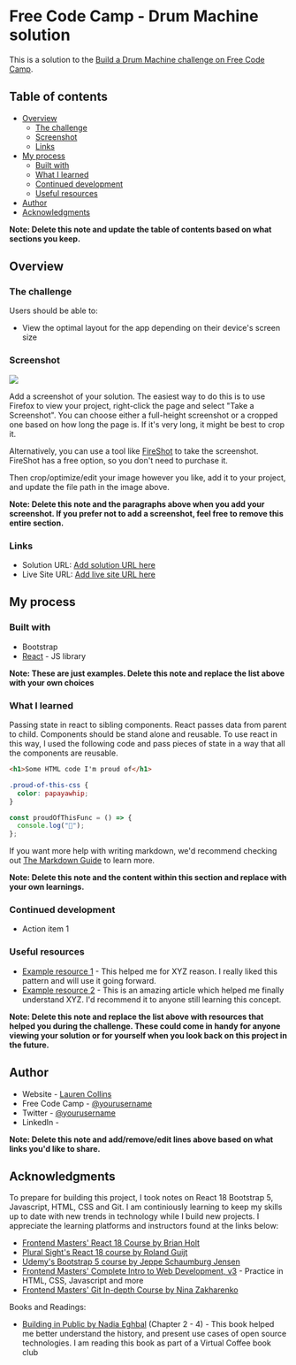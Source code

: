 # Free Code Camp - Drum Machine solution

This is a solution to the [Build a Drum Machine challenge on Free Code Camp](https://www.freecodecamp.org/learn/front-end-development-libraries/front-end-development-libraries-projects/build-a-drum-machine).

## Table of contents

- [Overview](#overview)
  - [The challenge](#the-challenge)
  - [Screenshot](#screenshot)
  - [Links](#links)
- [My process](#my-process)
  - [Built with](#built-with)
  - [What I learned](#what-i-learned)
  - [Continued development](#continued-development)
  - [Useful resources](#useful-resources)
- [Author](#author)
- [Acknowledgments](#acknowledgments)

**Note: Delete this note and update the table of contents based on what sections you keep.**

## Overview

### The challenge

Users should be able to:

- View the optimal layout for the app depending on their device's screen size

### Screenshot

![](./screenshot.jpg)

Add a screenshot of your solution. The easiest way to do this is to use Firefox to view your project, right-click the page and select "Take a Screenshot". You can choose either a full-height screenshot or a cropped one based on how long the page is. If it's very long, it might be best to crop it.

Alternatively, you can use a tool like [FireShot](https://getfireshot.com/) to take the screenshot. FireShot has a free option, so you don't need to purchase it.

Then crop/optimize/edit your image however you like, add it to your project, and update the file path in the image above.

**Note: Delete this note and the paragraphs above when you add your screenshot. If you prefer not to add a screenshot, feel free to remove this entire section.**

### Links

- Solution URL: [Add solution URL here](https://your-solution-url.com)
- Live Site URL: [Add live site URL here](https://your-live-site-url.com)

## My process

### Built with

- Bootstrap
- [React](https://reactjs.org/) - JS library

**Note: These are just examples. Delete this note and replace the list above with your own choices**

### What I learned

Passing state in react to sibling components. React passes data from parent to child. Components should be stand alone and reusable. To use react in this way, I used the following code and pass pieces of state in a way that all the components are reusable.

```html
<h1>Some HTML code I'm proud of</h1>
```

```css
.proud-of-this-css {
  color: papayawhip;
}
```

```jsx
const proudOfThisFunc = () => {
  console.log("🎉");
};
```

If you want more help with writing markdown, we'd recommend checking out [The Markdown Guide](https://www.markdownguide.org/) to learn more.

**Note: Delete this note and the content within this section and replace with your own learnings.**

### Continued development

- Action item 1

### Useful resources

- [Example resource 1](https://www.example.com) - This helped me for XYZ reason. I really liked this pattern and will use it going forward.
- [Example resource 2](https://www.example.com) - This is an amazing article which helped me finally understand XYZ. I'd recommend it to anyone still learning this concept.

**Note: Delete this note and replace the list above with resources that helped you during the challenge. These could come in handy for anyone viewing your solution or for yourself when you look back on this project in the future.**

## Author

- Website - [Lauren Collins](https://www.LaurenCollins.dev)
- Free Code Camp - [@yourusername](https://www.frontendmentor.io/profile/yourusername)
- Twitter - [@yourusername](https://www.twitter.com/yourusername)
- LinkedIn - []()

**Note: Delete this note and add/remove/edit lines above based on what links you'd like to share.**

## Acknowledgments

To prepare for building this project, I took notes on React 18 Bootstrap 5, Javascript, HTML, CSS and Git. I am continiously learning to keep my skills up to date with new trends in technology while I build new projects. I appreciate the learning platforms and instructors found at the links below:

- [Frontend Masters' React 18 Course by Brian Holt](https://frontendmasters.com/courses/complete-react-v8/)
- [Plural Sight's React 18 course by Roland Guijt](https://www.pluralsight.com/courses/react-18-fundamentals)
- [Udemy's Bootstrap 5 course by Jeppe Schaumburg Jensen](www.udemy.com/course/bootstrap-5-responsive-web-design-and-development)
- [Frontend Masters' Complete Intro to Web Development, v3](https://frontendmasters.com/courses/web-development-v3/) - Practice in HTML, CSS, Javascript and more
- [Frontend Masters' Git In-depth Course by Nina Zakharenko](https://frontendmasters.com/courses/git-in-depth/)

Books and Readings:

- [Building in Public by Nadia Eghbal](https://www.audible.com/pd/Working-in-Public-Audiobook/B08KWQ1G7X?action_code=ASSGB149080119000H&share_location=pdp) (Chapter 2 - 4) - This book helped me better understand the history, and present use cases of open source technologies. I am reading this book as part of a Virtual Coffee book club

